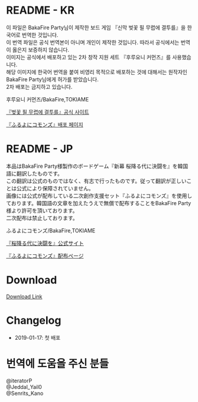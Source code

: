 # README - KR
이 파일은 BakaFire Party님이 제작한 보드 게임 『신막 벚꽃 필 무렵에 결투를』을 한국어로 번역한 것입니다.  
이 번역 파일은 공식 번역본이 아니며 개인이 제작한 것입니다. 따라서 공식에서는 번역이 옳은지 보증하지 않습니다.  
이미지는 공식에서 배포하고 있는 2차 창작 지원 세트 『후루요니 커먼즈』를 사용했습니다.   
해당 이미지에 한국어 번역을 붙여 비영리 목적으로 배포하는 것에 대해서는 원작자인 BakaFire Party님에게 허가를 받았습니다.  
2차 배포는 금지하고 있습니다.  

후루요니 커먼즈/BakaFire,TOKIAME

[『벚꽃 필 무렵에 결투를』공식 사이트](https://main-bakafire.ssl-lolipop.jp//furuyoni/)  

[『ふるよにコモンズ』배포 페이지](https://main-bakafire.ssl-lolipop.jp//furuyoni/na/rule.html)  



# README - JP
本品はBakaFire Party様製作のボードゲーム『新幕 桜降る代に決闘を』を韓国語に翻訳したものです。  
この翻訳は公式のものではなく、有志で行ったものです。従って翻訳が正しいことは公式により保障されていません。  
画像には公式が配布している二次創作支援セット『ふるよにコモンズ』を使用しております。韓国語の文章を加えたうえで無償で配布することをBakaFire Party様より許可を頂いております。  
二次配布は禁止しております。  

ふるよにコモンズ/BakaFire,TOKIAME  

[『桜降る代に決闘を』公式サイト](https://main-bakafire.ssl-lolipop.jp//furuyoni/)


[『ふるよにコモンズ』配布ページ](https://main-bakafire.ssl-lolipop.jp//furuyoni/na/rule.html)  

# Download
[Download Link](https://drive.google.com/open?id=1QKPjyfPlPjOj5TR3GEKCxAyRvemWWlyW)  

# Changelog
* 2019-01-17: 첫 배포

# 번역에 도움을 주신 분들
@iteratorP  
@Jeddal_Yail0  
@Senrits_Kano  
